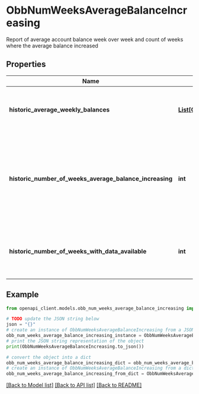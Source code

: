 # ObbNumWeeksAverageBalanceIncreasing

Report of average account balance week over week and count of weeks where the average balance increased

## Properties

Name | Type | Description | Notes
------------ | ------------- | ------------- | -------------
**historic_average_weekly_balances** | [**List[ObbAverageWeeklyBalance]**](ObbAverageWeeklyBalance.md) | Average weekly balances over the known history | 
**historic_number_of_weeks_average_balance_increasing** | **int** | Number of weeks during the known history where the average balance of the account increased week over week | 
**historic_number_of_weeks_with_data_available** | **int** | Number of weeks during the history in which data was available | 

## Example

```python
from openapi_client.models.obb_num_weeks_average_balance_increasing import ObbNumWeeksAverageBalanceIncreasing

# TODO update the JSON string below
json = "{}"
# create an instance of ObbNumWeeksAverageBalanceIncreasing from a JSON string
obb_num_weeks_average_balance_increasing_instance = ObbNumWeeksAverageBalanceIncreasing.from_json(json)
# print the JSON string representation of the object
print(ObbNumWeeksAverageBalanceIncreasing.to_json())

# convert the object into a dict
obb_num_weeks_average_balance_increasing_dict = obb_num_weeks_average_balance_increasing_instance.to_dict()
# create an instance of ObbNumWeeksAverageBalanceIncreasing from a dict
obb_num_weeks_average_balance_increasing_from_dict = ObbNumWeeksAverageBalanceIncreasing.from_dict(obb_num_weeks_average_balance_increasing_dict)
```
[[Back to Model list]](../README.md#documentation-for-models) [[Back to API list]](../README.md#documentation-for-api-endpoints) [[Back to README]](../README.md)


